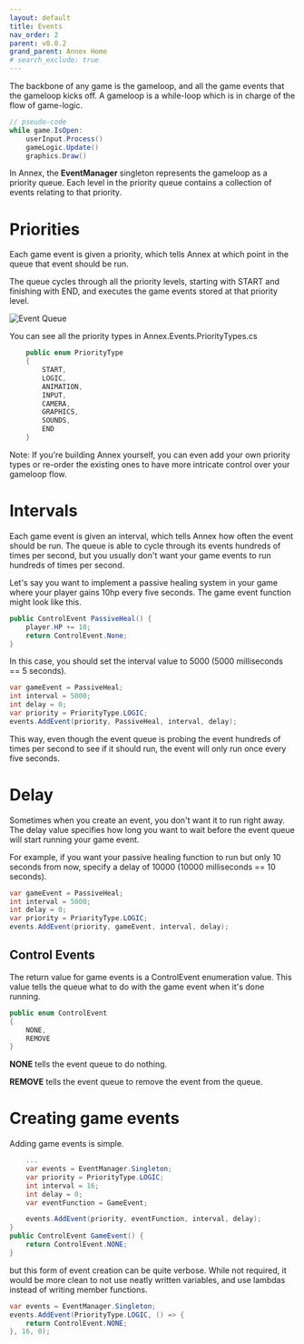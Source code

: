 ```yaml
---
layout: default
title: Events
nav_order: 2
parent: v0.0.2
grand_parent: Annex Home
# search_exclude: true
---
```


The backbone of any game is the gameloop, and all the game events that the gameloop kicks off.
A gameloop is a while-loop which is in charge of the flow of game-logic.

```cs
// pseudo-code
while game.IsOpen:
    userInput.Process()
    gameLogic.Update()
    graphics.Draw()
```

In Annex, the **EventManager** singleton represents the gameloop as a priority queue. Each level in the priority queue contains a collection of events relating to that priority.

# Priorities
Each game event is given a priority, which tells Annex at which point in the queue that event should be run.

The queue cycles through all the priority levels, starting with START and finishing with END, and executes the game events stored at that priority level.

![Event Queue](https://i.imgur.com/LrPPPZa.png)

You can see all the priority types in Annex.Events.PriorityTypes.cs

```cs
    public enum PriorityType
    {
        START,
        LOGIC,
        ANIMATION,
        INPUT,
        CAMERA,
        GRAPHICS,
        SOUNDS,
        END
    }
```

Note:
If you're building Annex yourself, you can even add your own priority types or re-order the existing ones to have more intricate control over your gameloop flow.

# Intervals

Each game event is given an interval, which tells Annex how often the event should be run. The queue is able to cycle through its events hundreds of times per second, but you usually don't want your game events to run hundreds of times per second.

Let's say you want to implement a passive healing system in your game where your player gains 10hp every five seconds. The game event function might look like this.

```cs
public ControlEvent PassiveHeal() {
    player.HP += 10;
    return ControlEvent.None;
}
```

In this case, you should set the interval value to 5000 (5000 milliseconds == 5 seconds). 

```cs
var gameEvent = PassiveHeal;
int interval = 5000;
int delay = 0;
var priority = PriorityType.LOGIC;
events.AddEvent(priority, PassiveHeal, interval, delay);
```

This way, even though the event queue is probing the event hundreds of times per second to see if it should run, the event will only run once every five seconds.

# Delay
Sometimes when you create an event, you don't want it to run right away. The delay value specifies how long you want to wait before the event queue will start running your game event.

For example, if you want your passive healing function to run but only 10 seconds from now, specify a delay of 10000 (10000 milliseconds == 10 seconds).

```cs
var gameEvent = PassiveHeal;
int interval = 5000;
int delay = 0;
var priority = PriorityType.LOGIC;
events.AddEvent(priority, gameEvent, interval, delay);
```

## Control Events
The return value for game events is a ControlEvent enumeration value. This value tells the queue what to do with the game event when it's done running. 

```cs
public enum ControlEvent
{
    NONE,
    REMOVE
}
```

**NONE** tells the event queue to do nothing.

**REMOVE** tells the event queue to remove the event from the queue.

# Creating game events

Adding game events is simple.

```cs
    ...
    var events = EventManager.Singleton;
    var priority = PriorityType.LOGIC;
    int interval = 16;
    int delay = 0;
    var eventFunction = GameEvent;

    events.AddEvent(priority, eventFunction, interval, delay);
}
public ControlEvent GameEvent() {
    return ControlEvent.NONE;
}
```
but this form of event creation can be quite verbose. While not required, it would be more clean to not use neatly written variables, and use lambdas instead of writing member functions.

```cs
var events = EventManager.Singleton;
events.AddEvent(PriorityType.LOGIC, () => { 
    return ControlEvent.NONE;
}, 16, 0);
```